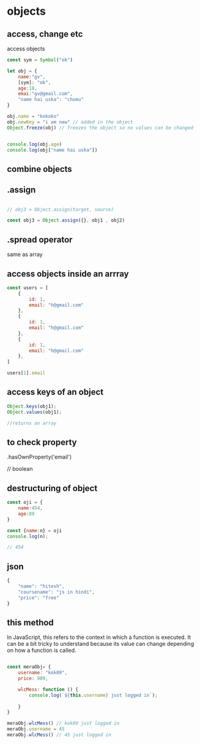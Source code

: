 # objects 

## access, change etc
access objects

```js
const sym = Symbol("ok")

let obj = {
    name:"gv",
    [sym]: "ok",
    age:18,
    emai:"gv@gmail.com",
    "name hai uska": "chomu"
}

obj.name = "kokoko"
obj.newKey = "i am new" // added in the object
Object.freeze(obj) // freezes the object so no values can be changed 


console.log(obj.age)
console.log(obj["name hai uska"])
```

## combine objects 

## .assign

```js

// obj3 = Object.assign(target, source)

const obj3 = Object.assign({}, obj1 , obj2)
```

## .spread operator 

same as array

## access objects inside an arrray 

```js
const users = [
    {
        id: 1,
        email: "h@gmail.com"
    },
    {
        id: 1,
        email: "h@gmail.com"
    },
    {
        id: 1,
        email: "h@gmail.com"
    },
]

users[1].email
```

## access keys of an object 

```js
Object.keys(obj1);
Object.values(obj1);

//returns an array
```

## to check property 

.hasOwnProperty('email')

// boolean

## destructuring of object 

```js
const oji = {
    name:454,
    age:89
}

const {name:n} = oji
console.log(n);

// 454
```

## json 

```js
{
    "name": "hitesh",
    "coursename": "js in hindi",
    "price": "free"
}
```

## this method

In JavaScript, this refers to the context in which a function is executed. It can be a bit tricky to understand because its value can change depending on how a function is called. 

```js

const meraObj= {
    username: "kok09",
    price: 989,

    wlcMess: function () {
        console.log(`${this.username} just logged in`);
        
    }
}

meraObj.wlcMess() // kok09 just logged in
meraObj.username = 45
meraObj.wlcMess() // 45 just logged in